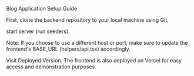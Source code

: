 Blog Application Setup Guide

First, clone the backend repository to your local machine using Git.

start server (run seeders).

Note: If you choose to use a different host or port, make sure to update the frontend's BASE_URL (helpers/api.tsx) accordingly.

Visit Deployed Version.
The frontend is also deployed on Vercel for easy access and demonstration purposes.
